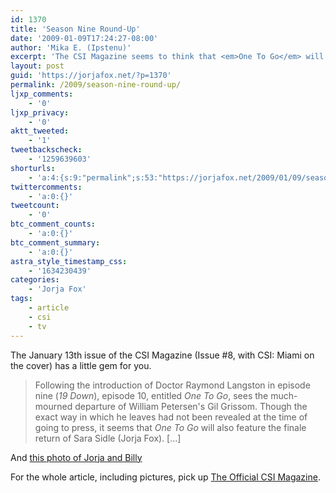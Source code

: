 ```yaml
---
id: 1370
title: 'Season Nine Round-Up'
date: '2009-01-09T17:24:27-08:00'
author: 'Mika E. (Ipstenu)'
excerpt: 'The CSI Magazine seems to think that <em>One To Go</em> will have a little Sara Sidle.'
layout: post
guid: 'https://jorjafox.net/?p=1370'
permalink: /2009/season-nine-round-up/
ljxp_comments:
    - '0'
ljxp_privacy:
    - '0'
aktt_tweeted:
    - '1'
tweetbackscheck:
    - '1259639603'
shorturls:
    - 'a:4:{s:9:"permalink";s:53:"https://jorjafox.net/2009/01/09/season-nine-round-up/";s:7:"tinyurl";s:25:"http://tinyurl.com/axq9jg";s:4:"isgd";s:18:"http://is.gd/532Ly";s:5:"bitly";s:20:"http://bit.ly/8sibga";}'
twittercomments:
    - 'a:0:{}'
tweetcount:
    - '0'
btc_comment_counts:
    - 'a:0:{}'
btc_comment_summary:
    - 'a:0:{}'
astra_style_timestamp_css:
    - '1634230439'
categories:
    - 'Jorja Fox'
tags:
    - article
    - csi
    - tv
---
```


The January 13th issue of the CSI Magazine (Issue #8, with CSI: Miami on the cover) has a little gem for you.

<blockquote>Following the introduction of Doctor Raymond Langston in episode nine (<em>19 Down</em>), episode 10, entitled <em>One To Go</em>, sees the much-mourned departure of William Petersen's Gil Grissom.  Though the exact way in which he leaves had not been revealed at the time of going to press, it seems that <em>One To Go</em> will also feature the finale return of Sara Sidle (Jorja Fox). [...]</blockquote>

And <a href="https://jorjafox.net/gallery/media/print/misc/csimag008-1.jpg">this photo of Jorja and Billy</a>

For the whole article, including pictures, pick up <a href="http://www.titanmagazines.com/app?service=external/Product&sp=l1075&sp=Sen&sp=SUS">The Official CSI Magazine</a>.